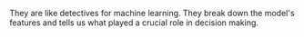 They are like detectives for machine learning. They break down the model's features and tells us what played a crucial role in decision making.

